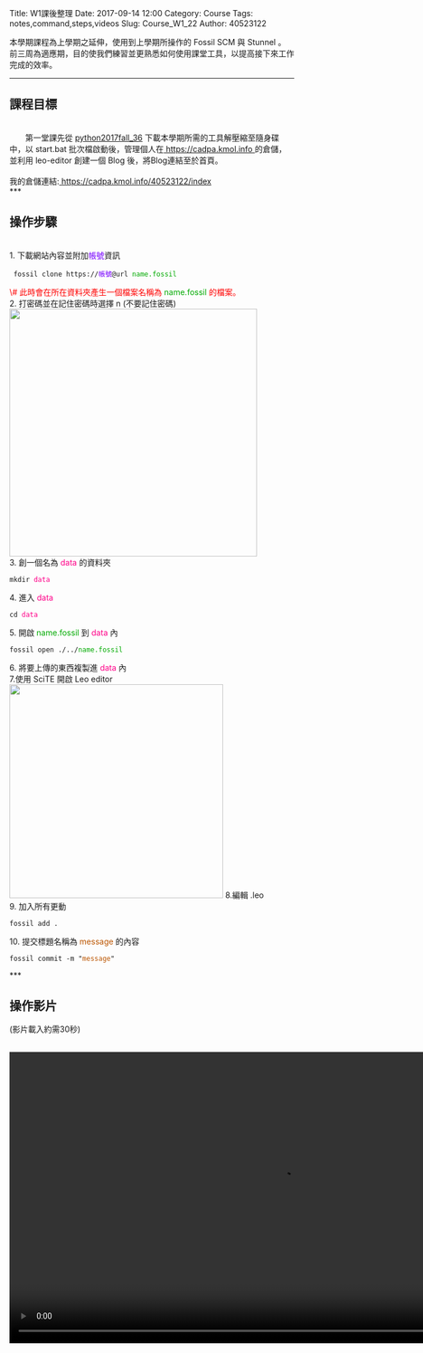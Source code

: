 ﻿Title: W1課後整理
Date: 2017-09-14 12:00
Category: Course
Tags: notes,command,steps,videos
Slug: Course_W1_22
Author: 40523122
    
 
本學期課程為上學期之延伸，使用到上學期所操作的 Fossil SCM 與 Stunnel 。<br/>
前三周為適應期，目的使我們練習並更熟悉如何使用課堂工具，以提高接下來工作完成的效率。<br/>
<!-- PELICAN_END_SUMMARY -->
***
<h2>課程目標</h2><br/>
　　第一堂課先從 <font color="#0066FF"><a href="http://service.mde.tw/public/python2017fall_36.7z">python2017fall_36</a></font> 下載本學期所需的工具解壓縮至隨身碟中，以 start.bat 批次檔啟動後，管理個人在<font color="#0066FF"><a href="https://cadpa.kmol.info"> https://cadpa.kmol.info </a> </font> 的倉儲，並利用 leo-editor 創建一個 Blog 後，將Blog連結至於首頁。<br/>
<br/>
我的倉儲連結:<font color="#0066FF"><a href="https://cadpa.kmol.info/40523122/index"> https://cadpa.kmol.info/40523122/index </a> </font><br/>
***
<h2>操作步驟</h2><br/>
1.  下載網站內容並附加<font color="#7700FF">帳號</font>資訊 <br/>
<pre><code> fossil clone https://<font color="#7700FF">帳號</font>@url <font color="#00AA00">name.fossil</font> </code></pre>
<font color="	#FF0000">\# 此時會在所在資料夾產生一個檔案名稱為 <font color="#00AA00">name.fossil</font> 的檔案。</font><br/>
2.  打密碼並在記住密碼時選擇 n (不要記住密碼)<br/>
<img src="./../pictures/remember_no.png" width="438" high="59"/><br/>
3.  創一個名為 <font color="#FF0088">data</font> 的資料夾<br/>
<pre><code>mkdir <font color="#FF0088">data</font></code></pre>
4.  進入 <font color="#FF0088">data</font><br/>
<pre><code>cd <font color="#FF0088">data</font></code></pre>
5.  開啟 <font color="#00AA00">name.fossil</font> 到 <font color="#FF0088">data</font> 內<br/>
<pre><code>fossil open ./../<font color="#00AA00">name.fossil</font> </code></pre>
6.  將要上傳的東西複製進 <font color="#FF0088">data</font> 內<br/>
7.使用 SciTE 開啟 Leo editor<br/>
<img src="./../pictures/open_leo.png" width="378" high="490"/>   
8.編輯 .leo <br/>
9.  加入所有更動<br/>
<pre><code>fossil add . </code></pre>
10.  提交標題名稱為 <font color="#BB5500">message</font> 的內容<br/>
<pre><code>fossil commit -m "<font color="#BB5500">message</font>"</code></pre>
***
<h2>操作影片</h2><p>(影片載入約需30秒)</p><br/>
<video id="movie" preload controls loop  width="960" height="515">
  <source src="./../videos/w1_video.mp4" type="video/mp4" />
</video>
